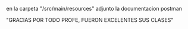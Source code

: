 en la carpeta "/src/main/resources" adjunto la documentacion postman

"GRACIAS POR TODO PROFE, FUERON EXCELENTES SUS CLASES"
